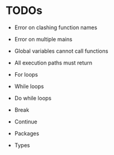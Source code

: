 # TODOs

- Error on clashing function names
- Error on multiple mains
- Global variables cannot call functions
- All execution paths must return

- For loops
- While loops
- Do while loops
- Break
- Continue

- Packages

- Types
